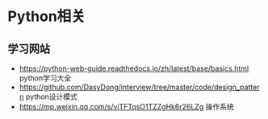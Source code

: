 # Python相关

## 学习网站
- https://python-web-guide.readthedocs.io/zh/latest/base/basics.html python学习大全
- https://github.com/DasyDong/interview/tree/master/code/design_pattern python设计模式
- https://mp.weixin.qq.com/s/viTFTqsO1TZZgHk6r26LZg 操作系统